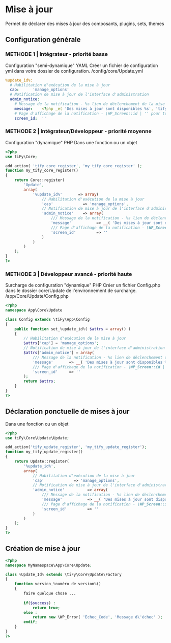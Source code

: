 # Mise à jour

Permet de déclarer des mises à jour des composants, plugins, sets, themes

## Configuration générale

### METHODE 1 | Intégrateur - priorité basse

Configuration "semi-dynamique" YAML 
Créer un fichier de configuration yml dans votre dossier de configuration.
/config/core/Update.yml

```yml
%update_id%:
  # Habilitation d'exécution de la mise à jour
  cap:      'manage_options'   
  # Notification de mise à jour de l'interface d'administration
  admin_notice:
    # Message de la notification - %s lien de déclenchement de la mise à jour
    message:    <?php _e( 'Des mises à jour sont disponibles %s', 'tify' );?>
    # Page d'affichage de la notification - \WP_Screen::id | '' pour toutes les pages de l'interface d'administration
    screen_id:  ''
```

### METHODE 2 | Intégrateur/Développeur - priorité moyenne

Configuration "dynamique" PHP 
Dans une fonction ou un objet

```php
<?php
use tiFy\Core;

add_action( 'tify_core_register', 'my_tify_core_register' );
function my_tify_core_register()
{
    return Core::register(
        'Update',
        array(
            '%update_id%'       => array(
                // Habilitation d'exécution de la mise à jour
                'cap'             => 'manage_options',
                // Notification de mise à jour de l'interface d'administration
                'admin_notice'    => array(
                    /// Message de la notification - %s lien de déclenchement de la mise à jour
                    'message'           => __( 'Des mises à jour sont disponibles %s', 'tify' ),
                    /// Page d'affichage de la notification - \WP_Screen::id | '' pour toutes les pages de l'interface d'administration
                    'screen_id'         => ''
                )
            )
        )
    );
}
?>
```

### METHODE 3 | Développeur avancé - priorité haute

Surcharge de configuration "dynamique" PHP
Créer un fichier Config.php dans le dossier core/Update de l'environnement de surcharge.
/app/Core/Update/Config.php

```php
<?php
namespace App\Core\Update

class Config extends \tiFy\App\Config
{
    public function set_%update_id%( $attrs = array() )
    {
        // Habilitation d'exécution de la mise à jour
        $attrs['cap'] = 'manage_options';
        // Notification de mise à jour de l'interface d'administration
        $attrs['admin_notice'] = array(
            /// Message de la notification - %s lien de déclenchement de la mise à jour
            'message'       => __( 'Des mises à jour sont disponibles %s', 'tify' ),
            /// Page d'affichage de la notification - \WP_Screen::id | '' pour toutes les pages de l'interface d'administration
            'screen_id'     => ''
        );
        return $attrs;
    }
}
?>
```

## Déclaration ponctuelle de mises à jour

Dans une fonction ou un objet

```php
<?php
use tiFy\Core\Update\Update;

add_action('tify_update_register', 'my_tify_update_register');
function my_tify_update_register()
{
    return Update::register(
        '%update_id%', 
        array(
            // Habilitation d'exécution de la mise à jour
            'cap'             => 'manage_options',
            // Notification de mise à jour de l'interface d'administration
            'admin_notice'          => array(
                /// Message de la notification - %s lien de déclenchement de la mise à jour
                'message'           => __( 'Des mises à jour sont disponibles %s', 'tify' ),
                /// Page d'affichage de la notification - \WP_Screen::id | '' pour toutes les pages de l'interface d'administration
                'screen_id'         => ''
            )
        )
    );
}
?>
```

## Création de mise à jour

```php
<?php
namespace MyNamespace\App\Core\Update;

class %Update_Id% extends \tiFy\Core\Update\Factory
{
    function version_%numéro de version%()
    {
        faire quelque chose ...
        
        if($success) :
            return true;
        else :
            return new \WP_Error( 'Echec_Code', 'Message d\'échec' );
        endif;
    }
}
?>
```
